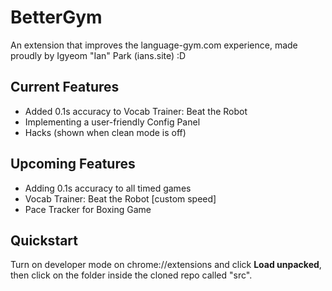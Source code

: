 # BetterGym
An extension that improves the language-gym.com experience, made proudly by Igyeom "Ian" Park (ians.site) :D

## Current Features
- Added 0.1s accuracy to Vocab Trainer: Beat the Robot
- Implementing a user-friendly Config Panel
- Hacks (shown when clean mode is off)

## Upcoming Features
- Adding 0.1s accuracy to all timed games
- Vocab Trainer: Beat the Robot [custom speed]
- Pace Tracker for Boxing Game

## Quickstart
Turn on developer mode on chrome://extensions and click **Load unpacked**, then click on the folder inside the cloned repo called "src".
